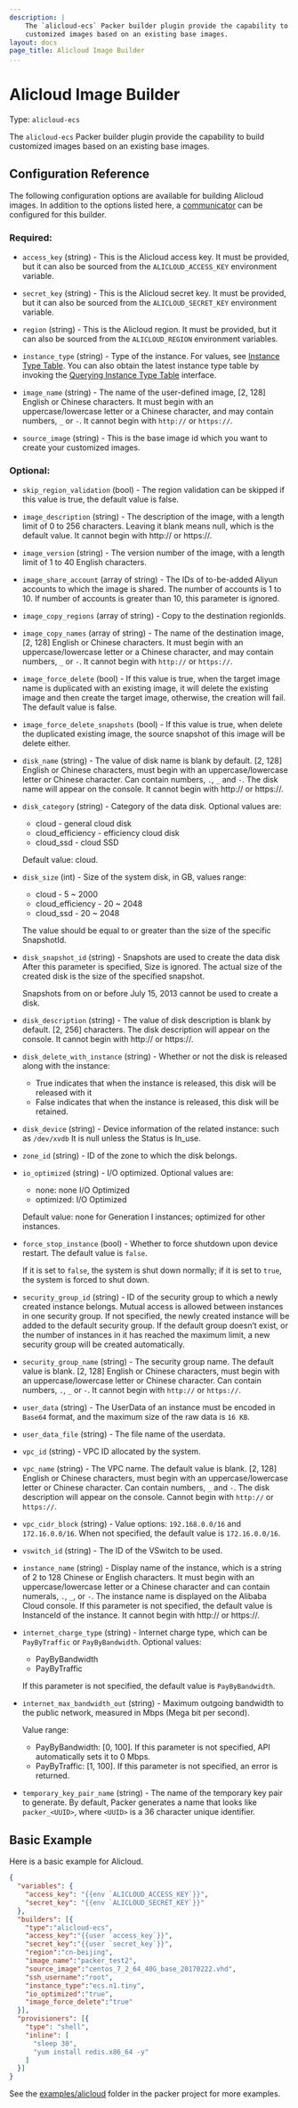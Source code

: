 ```yaml
---
description: |
    The `alicloud-ecs` Packer builder plugin provide the capability to build
    customized images based on an existing base images.
layout: docs
page_title: Alicloud Image Builder
...
```


# Alicloud Image Builder

Type: `alicloud-ecs`

The `alicloud-ecs` Packer builder plugin provide the capability to build
customized images based on an existing base images.

## Configuration Reference

The following configuration options are available for building Alicloud images.
In addition to the options listed here,
a [communicator](/docs/templates/communicator.html) can be configured for this
builder.

### Required:

- `access_key` (string) - This is the Alicloud access key. It must be provided,
  but  it can also be sourced from the `ALICLOUD_ACCESS_KEY` environment
  variable.

- `secret_key` (string) - This is the Alicloud secret key. It must be provided,
  but it can also be sourced from the `ALICLOUD_SECRET_KEY` environment
  variable.

- `region` (string) - This is the Alicloud region. It must be provided, but it
  can also be sourced from the `ALICLOUD_REGION` environment variables.

- `instance_type` (string) - Type of the instance. For values, see [Instance
  Type Table](). You can also obtain the latest instance type table by invoking
  the [Querying Instance Type
  Table](https://intl.aliyun.com/help/doc-detail/25620.htm?spm=a3c0i.o25499en.a3.6.Dr1bik)
  interface.

- `image_name` (string) - The name of the user-defined image, [2, 128] English
  or Chinese characters. It must begin with an uppercase/lowercase letter or
  a Chinese character, and may contain numbers, `_` or `-`. It cannot begin with
  `http://` or `https://`.

- `source_image` (string) - This is the base image id which you want to create
  your customized images.



### Optional:

- `skip_region_validation` (bool) - The region validation can be skipped if this
  value is true, the default value is false.

- `image_description` (string) - The description of the image, with a length
  limit of 0 to 256 characters. Leaving it blank means null, which is the
  default value. It cannot begin with http:// or https://.

- `image_version` (string) - The version number of the image, with a length limit
  of 1 to 40 English characters.

- `image_share_account` (array of string) - The IDs of to-be-added Aliyun
  accounts to which the image is shared. The number of accounts is 1 to 10. If
  number of accounts is greater than 10, this parameter is ignored.

- `image_copy_regions` (array of string) - Copy to the destination regionIds.

- `image_copy_names` (array of string) - The name of the destination image, [2,
  128] English or Chinese characters. It must begin with an uppercase/lowercase
  letter or a Chinese character, and may contain numbers, `_` or `-`. It cannot
  begin with `http://` or `https://`.

- `image_force_delete` (bool) - If this value is true, when the target image name
  is duplicated with an existing image, it will delete the existing image and
  then create the target image, otherwise, the creation will fail. The default
  value is false.

- `image_force_delete_snapshots` (bool) - If this value is true, when delete the
  duplicated existing image, the source snapshot of this image will be delete
  either.

- `disk_name` (string) - The value of disk name is blank by default. [2, 128]
  English or Chinese characters, must begin with an uppercase/lowercase letter
  or Chinese character. Can contain numbers, `.`, `_` and `-`. The disk name
  will appear on the console. It cannot begin with http:// or https://.

- `disk_category` (string) - Category of the data disk. Optional values are:
    - cloud - general cloud disk
    - cloud_efficiency - efficiency cloud disk
    - cloud_ssd - cloud SSD

    Default value: cloud.

- `disk_size` (int) - Size of the system disk, in GB, values range:
    - cloud - 5 ~ 2000
    - cloud_efficiency - 20 ~ 2048
    - cloud_ssd - 20 ~ 2048

    The value should be equal to or greater than the size of the specific SnapshotId.

- `disk_snapshot_id` (string) - Snapshots are used to create the data disk
  After this parameter is specified, Size is ignored. The actual size of the
  created disk is the size of the specified snapshot.

    Snapshots from on or before July 15, 2013 cannot be used to create a disk.

- `disk_description` (string) - The value of disk description is blank by default. [2, 256] characters. The disk description will appear on the console. It cannot begin with http:// or https://.

- `disk_delete_with_instance` (string) - Whether or not the disk is released along with the instance:
  - True indicates that when the instance is released, this disk will be released with it
  - False indicates that when the instance is released, this disk will be retained.

- `disk_device` (string) - Device information of the related instance: such as
  `/dev/xvdb` It is null unless the Status is In_use.

- `zone_id` (string) - ID of the zone to which the disk belongs.

- `io_optimized` (string) - I/O optimized. Optional values are:
    - none: none I/O Optimized
    - optimized: I/O Optimized

    Default value: none for Generation I instances; optimized for other instances.

- `force_stop_instance` (bool) - Whether to force shutdown upon device restart.
  The default value is `false`.

    If it is set to `false`, the system is shut down normally; if it is set to
    `true`, the system is forced to shut down.

- `security_group_id` (string) - ID of the security group to which a newly
  created instance belongs. Mutual access is allowed between instances in one
  security group. If not specified, the newly created instance will be added to
  the default security group. If the default group doesn’t exist, or the number
  of instances in it has reached the maximum limit, a new security group will
  be created automatically.

- `security_group_name` (string) - The security group name. The default value is
  blank. [2, 128] English or Chinese characters, must begin with an
  uppercase/lowercase letter or Chinese character. Can contain numbers, `.`,
  `_` or `-`. It cannot begin with `http://` or `https://`.

- `user_data` (string) - The UserData of an instance must be encoded in `Base64`
  format, and the maximum size of the raw data is `16 KB`.

- `user_data_file` (string) - The file name of the userdata.

- `vpc_id` (string) - VPC ID allocated by the system.

- `vpc_name` (string) - The VPC name. The default value is blank. [2, 128]
  English or Chinese characters, must begin with an uppercase/lowercase letter
  or Chinese character. Can contain numbers, `_` and `-`. The disk description
  will appear on the console. Cannot begin with `http://` or `https://`.

- `vpc_cidr_block` (string) - Value options: `192.168.0.0/16` and `172.16.0.0/16`.
  When not specified, the default value is `172.16.0.0/16`.

- `vswitch_id` (string) - The ID of the VSwitch to be used.

- `instance_name` (string) - Display name of the instance, which is a string of
  2 to 128 Chinese or English characters. It must begin with an
  uppercase/lowercase letter or a Chinese character and can contain numerals,
  `.`, `_`, or `-`. The instance name is displayed on the Alibaba Cloud
  console. If this parameter is not specified, the default value is InstanceId
  of the instance. It cannot begin with http:// or https://.

- `internet_charge_type` (string) - Internet charge type, which can be
  `PayByTraffic` or `PayByBandwidth`. Optional values:
    - PayByBandwidth
    - PayByTraffic

    If this parameter is not specified, the default value is `PayByBandwidth`.


- `internet_max_bandwidth_out` (string) - Maximum outgoing bandwidth to the public
  network, measured in Mbps (Mega bit per second).

    Value range:
    - PayByBandwidth: [0, 100]. If this parameter is not specified, API automatically sets it to 0 Mbps.
    - PayByTraffic: [1, 100]. If this parameter is not specified, an error is returned.

- `temporary_key_pair_name` (string) - The name of the temporary key pair to
  generate. By default, Packer generates a name that looks like `packer_<UUID>`,
  where `<UUID>` is a 36 character unique identifier.


## Basic Example

Here is a basic example for Alicloud.

```json
{
  "variables": {
    "access_key": "{{env `ALICLOUD_ACCESS_KEY`}}",
    "secret_key": "{{env `ALICLOUD_SECRET_KEY`}}"
  },
  "builders": [{
    "type":"alicloud-ecs",
    "access_key":"{{user `access_key`}}",
    "secret_key":"{{user `secret_key`}}",
    "region":"cn-beijing",
    "image_name":"packer_test2",
    "source_image":"centos_7_2_64_40G_base_20170222.vhd",
    "ssh_username":"root",
    "instance_type":"ecs.n1.tiny",
    "io_optimized":"true",
    "image_force_delete":"true"
  }],
  "provisioners": [{
    "type": "shell",
    "inline": [
      "sleep 30",
      "yum install redis.x86_64 -y"
    ]
  }]
}
```


See the
[examples/alicloud](https://github.com/hashicorp/packer/tree/master/examples/alicloud)
folder in the packer project for more examples.
